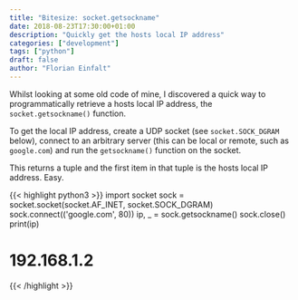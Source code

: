 ```yaml
---
title: "Bitesize: socket.getsockname"
date: 2018-08-23T17:30:00+01:00
description: "Quickly get the hosts local IP address"
categories: ["development"]
tags: ["python"]
draft: false
author: "Florian Einfalt"
---
```


Whilst looking at some old code of mine, I discovered a quick way to
programmatically retrieve a hosts local IP address, the
`socket.getsockname()` function.

<!--more-->

To get the local IP address, create a UDP socket (see `socket.SOCK_DGRAM`
below), connect to an arbitrary server (this can be local or remote, such
as `google.com`) and run the `getsockname()` function on the socket.

This returns a tuple and the first item in that tuple is the hosts local
IP address. Easy.

{{< highlight python3 >}}
import socket
sock = socket.socket(socket.AF_INET, socket.SOCK_DGRAM)
sock.connect(('google.com', 80))
ip, _ = sock.getsockname()
sock.close()
print(ip)

# 192.168.1.2
{{< /highlight >}}
